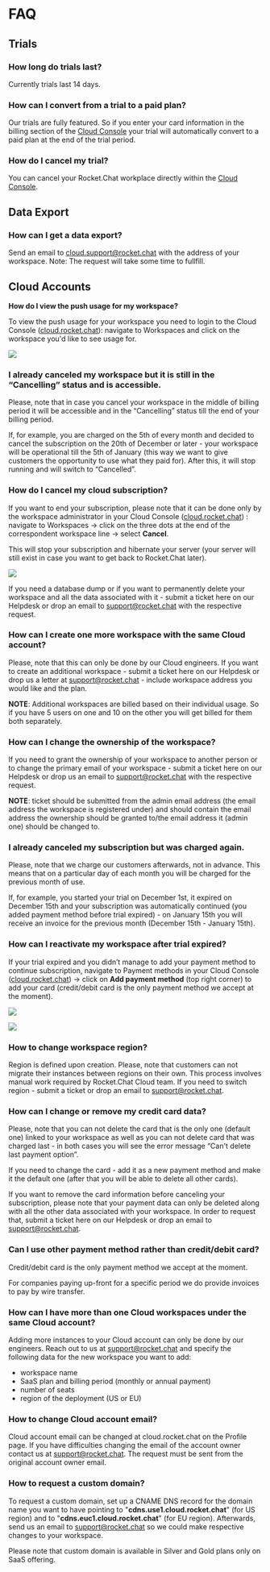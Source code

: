 # FAQ

## Trials

### How long do trials last?

Currently trials last 14 days.

### How can I convert from a trial to a paid plan?

Our trials are fully featured. So if you enter your card information in the billing section of the [Cloud Console](https://cloud.rocket.chat) your trial will automatically convert to a paid plan at the end of the trial period.

### How do I cancel my trial?

You can cancel your Rocket.Chat workplace directly within the [Cloud Console](https://cloud.rocket.chat>).

## Data Export

### How can I get a data export?

Send an email to cloud.support@rocket.chat with the address of your workspace. Note: The request will take some time to fullfill.

## Cloud Accounts

**How do I view the push usage for my workspace?**

To view the push usage for your workspace you need to login to the Cloud Console \([cloud.rocket.chat](https://cloud.rocket.chat)\): navigate to Workspaces and click on the workspace you'd like to see usage for.

![](../.gitbook/assets/image%20%2873%29.png)

### I already canceled my workspace but it is still in the “Cancelling” status and is accessible.

Please, note that in case you cancel your workspace in the middle of billing period it will be accessible and in the “Cancelling” status till the end of your billing period.

If, for example, you are charged on the 5th of every month and decided to cancel the subscription on the 20th of December or later - your workspace will be operational till the 5th of January \(this way we want to give customers the opportunity to use what they paid for\). After this, it will stop running and will switch to “Cancelled”.

### How do I cancel my cloud subscription?

If you want to end your subscription, please note that it can be done only by the workspace administrator in your Cloud Console \([cloud.rocket.chat](https://cloud.rocket.chat/)\) : navigate to Workspaces -&gt; click on the three dots at the end of the correspondent workspace line -&gt; select **Cancel**.

This will stop your subscription and hibernate your server \(your server will still exist in case you want to get back to Rocket.Chat later\).

![](../.gitbook/assets/cancel_cloud_subscription%20%281%29%20%281%29%20%281%29%20%281%29.png)

If you need a database dump or if you want to permanently delete your workspace and all the data associated with it - submit a ticket here on our Helpdesk or drop an email to [support@rocket.chat](mailto:support@rocket.chat) with the respective request.

### How can I create one more workspace with the same Cloud account?

Please, note that this can only be done by our Cloud engineers. If you want to create an additional workspace - submit a ticket here on our Helpdesk or drop us a letter at [support@rocket.chat](mailto:support@rocket.chat) - include workspace address you would like and the plan.

**NOTE**: Additional workspaces are billed based on their individual usage. So if you have 5 users on one and 10 on the other you will get billed for them both separately.

### How can I change the ownership of the workspace?

If you need to grant the ownership of your workspace to another person or to change the primary email of your workspace - submit a ticket here on our Helpdesk or drop us an email to [support@rocket.chat](mailto:support@rocket.chat) with the respective request.

**NOTE**: ticket should be submitted from the admin email address \(the email address the workspace is registered under\) and should contain the email address the ownership should be granted to/the email address it \(admin one\) should be changed to.

### I already canceled my subscription but was charged again.

Please, note that we charge our customers afterwards, not in advance. This means that on a particular day of each month you will be charged for the previous month of use.

If, for example, you started your trial on December 1st, it expired on December 15th and your subscription was automatically continued \(you added payment method before trial expired\) - on January 15th you will receive an invoice for the previous month \(December 15th - January 15th\).

### How can I reactivate my workspace after trial expired?

If your trial expired and you didn’t manage to add your payment method to continue subscription, navigate to Payment methods in your Cloud Console \([cloud.rocket.chat](https://cloud.rocket.chat/)\) -&gt; click on **Add payment method** \(top right corner\) to add your card \(credit/debit card is the only payment method we accept at the moment\).

![](../.gitbook/assets/add_payment_method%20%281%29%20%281%29%20%281%29%20%281%29.png)

![](../.gitbook/assets/add_credit_card.png)

### How to change workspace region?

Region is defined upon creation. Please, note that customers can not migrate their instances between regions on their own. This process involves manual work required by Rocket.Chat Cloud team. If you need to switch region - submit a ticket or drop an email to [support@rocket.chat](mailto:support@rocket.chat).

### How can I change or remove my credit card data?

Please, note that you can not delete the card that is the only one \(default one\) linked to your workspace as well as you can not delete card that was charged last - in both cases you will see the error message “Can't delete last payment option”.

If you need to change the card - add it as a new payment method and make it the default one \(after that you will be able to delete all other cards\).

If you want to remove the card information before canceling your subscription, please note that your payment data can only be deleted along with all the other data associated with your workspace. In order to request that, submit a ticket here on our Helpdesk or drop an email to [support@rocket.chat](mailto:support@rocket.chat).

### Can I use other payment method rather than credit/debit card?

Credit/debit card is the only payment method we accept at the moment.

For companies paying up-front for a specific period we do provide invoices to pay by wire transfer.

### How can I have more than one Cloud workspaces under the same Cloud account?

Adding more instances to your Cloud account can only be done by our engineers. Reach out to us at support@rocket.chat and specify the following data for the new workspace you want to add:

* workspace name
* SaaS plan and billing period \(monthly or annual payment\)
* number of seats
* region of the deployment \(US or EU\)

### How to change Cloud account email?

Cloud account email can be changed at cloud.rocket.chat on the Profile page. If you have difficulties changing the email of the account owner contact us at support@rocket.chat. The request must be sent from the original account owner email.

### How to request a custom domain?

To request a custom domain, set up a CNAME DNS record for the domain name you want to have pointing to "**cdns.use1.cloud.rocket.chat**" \(for US region\) and to "**cdns.euc1.cloud.rocket.chat**" \(for EU region\). Afterwards, send us an email to support@rocket.chat so we could make respective changes to your workspace.

Please note that custom domain is available in Silver and Gold plans only on SaaS offering.

